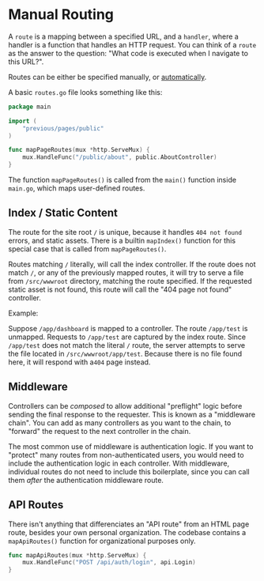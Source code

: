 # Manual Routing
A `route` is a mapping between a specified URL, and a `handler`, where a handler is a function that handles an HTTP request.
You can think of a `route` as the answer to the question: "What code is executed when I navigate to this URL?".

Routes can be either be specified manually, or [automatically](/docs/controllers).

A basic `routes.go` file looks something like this:
```go
package main

import (
    "previous/pages/public"
)

func mapPageRoutes(mux *http.ServeMux) {
    mux.HandleFunc("/public/about", public.AboutController)
}
```

The function `mapPageRoutes()` is called from the `main()` function inside `main.go`, which maps user-defined routes.

## Index / Static Content

The route for the site root `/` is unique, because it handles `404 not found` errors, and static assets.
There is a builtin `mapIndex()` function for this special case that is called from `mapPageRoutes()`.

Routes matching `/` literally, will call the index controller.
If the route does not match `/`, or any of the previously mapped routes, it will try to serve a file from `/src/wwwroot` directory, matching the route specified.
If the requested static asset is not found, this route will call the "404 page not found" controller.

Example:

Suppose `/app/dashboard` is mapped to a controller.
The route `/app/test` is unmapped.
Requests to `/app/test` are captured by the index route.
Since `/app/test` does not match the literal `/` route, the server attempts to serve the file located in `/src/wwwroot/app/test`.
Because there is no file found here, it will respond with a`404` page instead.

## Middleware
Controllers can be _composed_ to allow additional "preflight" logic before sending the final response to the requester.
This is known as a "middleware chain".
You can add as many controllers as you want to the chain, to "forward" the request to the next controller in the chain.

The most common use of middleware is authentication logic.
If you want to "protect" many routes from non-authenticated users, you would need to include the authentication logic in each controller.
With middleware, individual routes do not need to include this boilerplate, since you can call them _after_ the authentication middleware route.

## API Routes

There isn't anything that differenciates an "API route" from an HTML page route, besides your own personal organization.
The codebase contains a `mapApiRoutes()` function for organizational purposes only.

```go
func mapApiRoutes(mux *http.ServeMux) {
    mux.HandleFunc("POST /api/auth/login", api.Login)
}
```